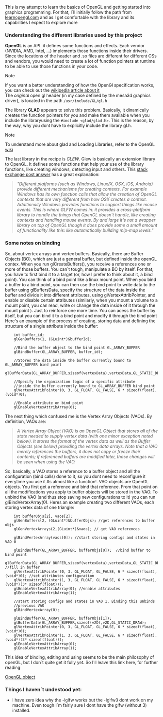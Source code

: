 This is my attempt to learn the basics of OpenGL and getting started into graphics programming. For that, I`ll initially follow the path from [learnopengl.com](learnopengl.com) and as I get comfortable with the library and its capabilities I expect to explore more

### Understanding the different libraries used by this project 

**OpenGL** is an API. it defines some functions and effects. Each vendor (NVIDIA, AMD, Intel, ...) implements those functions inside their drivers. Since the locations of the header and .so files are different for different OSs and vendors, you would need to create a lot of function pointers at runtime to be able to use those functions in your code. 

>[!NOTE]
> If you want a better understanding of how the OpenGl specification works, you can check out the [wikipedia article about it](https://en.wikipedia.org/wiki/OpenGL)\
> The *original* open gl header (in my case defined by the mesa3d graphics driver), is located in the path  `/usr/include/GL/gl.h`

The library **GLAD** appears to solve this problem. Basically, it dinamically creates the function pointers for you and make them available when you include the libraryusing the `#include <glad/glad.h>`. This is the reason, by the way, why you dont have to explicitly include the library gl.h.

> [!NOTE] 
> To understand more about glad and Loading Libraries, refer to the OpenGL [wiki](https://www.khronos.org/opengl/wiki/OpenGL_Loading_Library)

The last library in the recipe is *GLEW*. Glew is basically an extension library to OpenGL. It defines some functions that help your use of the library functions, like creating windows, detecting input and others. This [stack exchange post answer](https://softwareengineering.stackexchange.com/a/345211) has a great explanation:

>*"Different platforms (such as Windows, Linux/X, OSX, iOS, Android) provide different mechanisms for creating contexts. For example Windows has its own function calls that allow the creation of OpenGL contexts that are very different from how OSX creates a context. Additionally Windows provides functions to support things like mouse events. This is where GLFW comes in: it provides a cross-platform library to handle the things that OpenGL doesn't handle, like creating contexts and handling mouse events. By and large it's not a wrapper library on top of OpenGL though it does provide some a small amount of functionality like this: like automatically building mip-map levels."*

### Some notes on binding 

So, about vertex arrays and vertex buffers. Basically, there are Buffer Objects (BO), which are just a general buffer, but defined inside the openGL contex. When you run glCreateBuffers(), you receive a  references one or more of those buffers. You can`t tough, manipulate a BO by itself. For that, you have to first bind it to a target (or, how I prefer to think about it, a bind point). 
You can think of a bind point like a linux mount point. When you bind a buffer to a bind point, you can then use the bind point to write data to the buffer using glBuffersData, specify the structure of the data inside the buffer and divide it into different attributes, using glVertexAttribPointer, and enable or disable certain attributes (similarly, when you mount a volume to a mount point, you can read, write or change the data inside of it through the mount point ).
Just to reinforce one more time. You can acess the buffer by itself, but you can bind it to a bind point and modify it through the bind point
Here\'s an example of the process of creating, storing data and defining the structure of a single  attribute inside the buffer:

```
    int buffer_id;
	glGenBuffers(1, (GLuint*)&bufferId);

    //Bind the buffer object to the bind point GL_ARRAY_BUFFER
	glBindBuffer(GL_ARRAY_BUFFER, buffer_id); 
    
    //Stores the data inside the buffer currently bound to GL_ARRAY_BUFFER bind point
	glBufferData(GL_ARRAY_BUFFER,sizeof(vertexData),vertexData,GL_STATIC_DRAW);
    
    //Specify the organization logic of a specific attribute
    //inside the buffer currently bound to GL_ARRAY_BUFFER bind point
	glVertexAttribPointer(0, 3, GL_FLOAT, GL_FALSE, 6 * sizeof(float), (void*)0);

    //Enable attribute on bind point
	glEnableVertexAttribArray(0);
```

The next thing which confused me is the Vertex Array Objects (VAOs). By definition, VAOs are:

>*A Vertex Array Object (VAO) is an OpenGL Object that stores all of the state needed to supply vertex data (with one minor exception noted below). It stores the format of the vertex data as well as the Buffer Objects (see below) providing the vertex data arrays. Note that a VAO merely references the buffers, it does not copy or freeze their contents; if referenced buffers are modified later, those changes will be seen when using the VAO.*

So, basically, a VAO stores a reference to a buffer object and all the configuration (bind calls) done to it, so you dont need to reconfigure it everytime you use it.Its almost like a function!.
VAO objects are OpenGL objects. You first get a reference and bind that reference. From that point on all the modifications you apply to  buffer objects  will be stored in the VAO. To unbind the VAO (and thus stop saving new configurations to it) you can run glBindVertexArray(0). 
Heres an example creating two different VAOs, each storing vertex data of one triangle:
```
	int bufferObjs[2], vaos[2];
	glGenBuffers(2, (GLuint*)&bufferObjs); //get references to buffer objs
	glGenVertexArrays(2,(GLuint*)&vaos); // get VAO references 
    
	glBindVertexArray(vaos[0]); //start storing configs and states in VAO 0

	glBindBuffer(GL_ARRAY_BUFFER, bufferObjs[0]);  //bind buffer to bind point
	glBufferData(GL_ARRAY_BUFFER,sizeof(vertexData),vertexData,GL_STATIC_DRAW); //fill in buffer
	glVertexAttribPointer(0, 3, GL_FLOAT, GL_FALSE, 6 * sizeof(float), (void*)0); //set attributes configuration 
	glVertexAttribPointer(1, 3, GL_FLOAT, GL_FALSE, 6 * sizeof(float), (void*)(3* sizeof(float)));
	glEnableVertexAttribArray(0); //enable attributes
	glEnableVertexAttribArray(1);

    //start storing configs and states in VAO 1. Binding this unbinds 
    //previous VAO 
	glBindVertexArray(0);

	glBindBuffer(GL_ARRAY_BUFFER, bufferObjs[1]); 
	glBufferData(GL_ARRAY_BUFFER,sizeof(v2D),v2D,GL_STATIC_DRAW);
	glVertexAttribPointer(0, 3, GL_FLOAT, GL_FALSE, 6 * sizeof(float), (void*)0);
	glVertexAttribPointer(1, 3, GL_FLOAT, GL_FALSE, 6 * sizeof(float), (void*)(3* sizeof(float)));
	glEnableVertexAttribArray(0);
	glEnableVertexAttribArray(1);
```

This idea of binding, editing and using seems to be the main philosophy of openGL, but I don`t quite get it fully yet. So I\'ll leave this link here, for further reading

[OpenGL object](https://www.khronos.org/opengl/wiki/OpenGL_Object)






### Things I haven`t undestood yet:

- I have zero idea why the -lglfw works but the -lglfw3 dont work on my machine. Even tough I`m fairly sure I dont have the glfw (without 3) installed.

